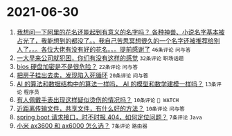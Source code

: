 # 2021-06-30

1. [我想问一下阿里的花名还能起到有意义的名字吗？ 各种神兽、小说名字基本被占光了，我能想到的都没了。。我自己苦思冥想很久的一个名字还被推荐给别人了。。。各位大佬有没有好的花名。。。提前感谢了](https://www.v2ex.com/t/786614) `46条评论` `问与答`
1. [一大早来公司就犯困，你们有没有这样的感觉](https://www.v2ex.com/t/786593) `32条评论` `职场话题`
1. [bios 硬盘加密是不是很危险？](https://www.v2ex.com/t/786589) `22条评论` `问与答`
1. [把房子挂出去卖，发现陷入死循环](https://www.v2ex.com/t/786601) `20条评论` `问与答`
1. [AI 的算法和数据结构中的算法一样吗， AI 的模型和数学建模一样吗？](https://www.v2ex.com/t/786596) `13条评论` `程序员`
1. [有人佩戴手表出现这样疑似烫伤的情况吗？](https://www.v2ex.com/t/786610) `10条评论` ` WATCH`
1. [近距离传输文件，共享文件，有什么好的方法？](https://www.v2ex.com/t/786606) `10条评论` `问与答`
1. [spring boot 请求接口，时不时报 404，如何定位问题？](https://www.v2ex.com/t/786599) `7条评论` `Java`
1. [小米 ax3600 和 ax6000 怎么选？](https://www.v2ex.com/t/786595) `7条评论` `路由器`
